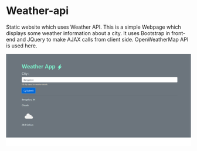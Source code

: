# Weather-api
Static website which uses Weather API.
This is a simple Webpage which displays some weather information about a city. It uses Bootstrap in front-end and JQuery to make AJAX calls from client side. 
OpenWeatherMap API is used here.

![Screenshot](image.png)
